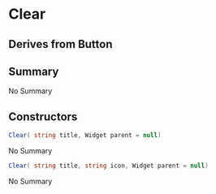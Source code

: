 # Clear

## Derives from Button

## Summary

No Summary
## Constructors

```c#
Clear( string title, Widget parent = null) 
```
No Summary
```c#
Clear( string title, string icon, Widget parent = null) 
```
No Summary
